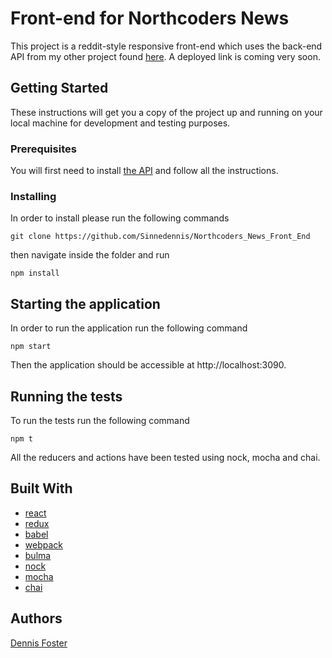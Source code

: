 # Front-end for Northcoders News

This project is a reddit-style responsive front-end which uses the back-end API from my other project found [here](https://github.com/Sinnedennis/Northcoders_News_Back_End). A deployed link is coming very soon. 

## Getting Started

These instructions will get you a copy of the project up and running on your local machine for development and testing purposes. 

### Prerequisites

You will first need to install [the API](https://github.com/Sinnedennis/Northcoders_News_Back_End) and follow all the instructions. 

### Installing

In order to install please run the following commands

```
git clone https://github.com/Sinnedennis/Northcoders_News_Front_End
```
then navigate inside the folder and run 
```
npm install
```

## Starting the application

In order to run the application run the following command
```
npm start
```
Then the application should be accessible at http://localhost:3090.
## Running the tests

To run the tests run the following command
```
npm t
```
All the reducers and actions have been tested using nock, mocha and chai.

## Built With
* [react](https://reactjs.org/)
* [redux](https://redux.js.org/docs/introduction/)
* [babel](https://babeljs.io/)
* [webpack](https://webpack.js.org/)
* [bulma](https://bulma.io/)
* [nock](https://github.com/node-nock/nock)
* [mocha](https://mochajs.org/)
* [chai](http://chaijs.com/)

## Authors

[Dennis Foster](https://github.com/Sinnedennis)

